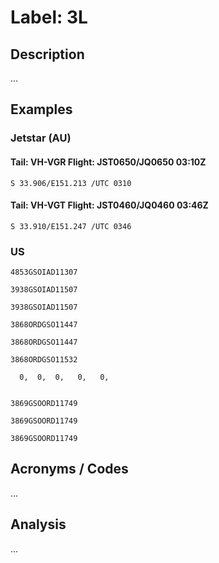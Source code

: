 # Label: 3L

## Description

...

## Examples

### Jetstar (AU)

#### Tail: VH-VGR Flight: JST0650/JQ0650 03:10Z
```
S 33.906/E151.213 /UTC 0310
```

#### Tail: VH-VGT Flight: JST0460/JQ0460 03:46Z
```
S 33.910/E151.247 /UTC 0346
```

### US

```
4853GSOIAD11307
```

```
3938GSOIAD11507
```

```
3938GSOIAD11507
```

```
3868ORDGSO11447
```

```
3868ORDGSO11447
```

```
3868ORDGSO11532
```

```
  0,  0,  0,   0,   0,


```

```
3869GSOORD11749
```

```
3869GSOORD11749
```

```
3869GSOORD11749
```

## Acronyms / Codes

...

## Analysis

...
